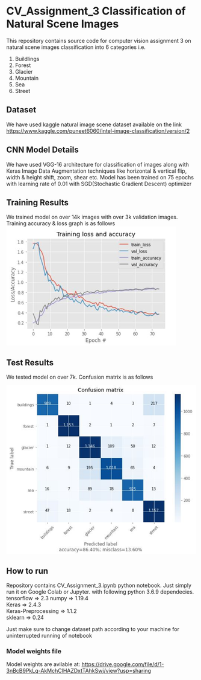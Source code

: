 # CV_Assignment_3 Classification of Natural Scene Images
This repository contains source code for computer vision assignment 3 on natural scene images classification into 6 categories i.e.
1) Buildlings
2) Forest
3) Glacier
4) Mountain
5) Sea
6) Street

## Dataset
We have used kaggle natural image scene dataset available on the link
https://www.kaggle.com/puneet6060/intel-image-classification/version/2

## CNN Model Details
We have used VGG-16 architecture for classification of images along with Keras Image Data Augmentation techniques like horizontal & vertical flip, width & height shift, zoom, shear etc. Model has been trained on 75 epochs with learning rate of 0.01 with SGD(Stochastic Gradient Descent) optimizer

## Training Results
We trained model on over 14k images with over 3k validation images. Training accuracy & loss graph is as follows
![](results/train_graph.JPG)

## Test Results
We tested model on over 7k. Confusion matrix is as follows

![](results/confusion_matrix.JPG)

## How to run
Repository contains CV_Assignment_3.ipynb python notebook. Just simply run it on Google Colab or Jupyter. with following python 3.6.9 dependecies.
tensorflow => 2.3
numpy => 1.19.4   
Keras => 2.4.3          
Keras-Preprocessing => 1.1.2  
sklearn => 0.24

Just make sure to change dataset path according to your machine for uninterrupted running of notebook

### Model weights file
Model weights are avilable at: 
https://drive.google.com/file/d/1-3nBcB9PkLq-AkMchClHAZDxtTAhkSwj/view?usp=sharing
